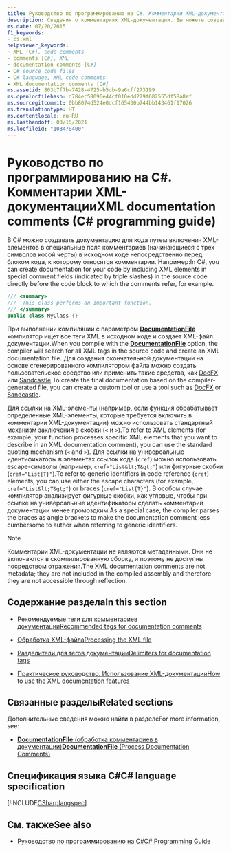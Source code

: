 ```yaml
---
title: Руководство по программированию на C#. Комментарии XML-документации
description: Сведения о комментариях XML-документации. Вы можете создавать документацию для кода, включив XML-элементы в специальные поля комментариев.
ms.date: 07/20/2015
f1_keywords:
- cs.xml
helpviewer_keywords:
- XML [C#], code comments
- comments [C#], XML
- documentation comments [C#]
- C# source code files
- C# language, XML code comments
- XML documentation comments [C#]
ms.assetid: 803b7f7b-7428-4725-b5db-9a6cff273199
ms.openlocfilehash: d784ec58096e44cf010edd279f682555df58a8ef
ms.sourcegitcommit: 0bb8074d524e0dcf165430b744bb143461f17026
ms.translationtype: HT
ms.contentlocale: ru-RU
ms.lasthandoff: 03/15/2021
ms.locfileid: "103478400"
---
```

# <a name="xml-documentation-comments-c-programming-guide"></a><span data-ttu-id="528a0-104">Руководство по программированию на C#. Комментарии XML-документации</span><span class="sxs-lookup"><span data-stu-id="528a0-104">XML documentation comments (C# programming guide)</span></span>

<span data-ttu-id="528a0-105">В C# можно создавать документацию для кода путем включения XML-элементов в специальные поля комментариев (начинающиеся с трех символов косой черты) в исходном коде непосредственно перед блоком кода, к которому относятся комментарии. Например:</span><span class="sxs-lookup"><span data-stu-id="528a0-105">In C#, you can create documentation for your code by including XML elements in special comment fields (indicated by triple slashes) in the source code directly before the code block to which the comments refer, for example.</span></span>

```csharp
/// <summary>
///  This class performs an important function.
/// </summary>
public class MyClass {}
```

<span data-ttu-id="528a0-106">При выполнении компиляции с параметром [**DocumentationFile**](../../language-reference/compiler-options/output.md#documentationfile) компилятор ищет все теги XML в исходном коде и создает XML-файл документации.</span><span class="sxs-lookup"><span data-stu-id="528a0-106">When you compile with the [**DocumentationFile**](../../language-reference/compiler-options/output.md#documentationfile) option, the compiler will search for all XML tags in the source code and create an XML documentation file.</span></span> <span data-ttu-id="528a0-107">Для создания окончательной документации на основе сгенерированного компилятором файла можно создать пользовательское средство или применить такие средства, как [DocFX](https://dotnet.github.io/docfx/) или [Sandcastle](https://github.com/EWSoftware/SHFB).</span><span class="sxs-lookup"><span data-stu-id="528a0-107">To create the final documentation based on the compiler-generated file, you can create a custom tool or use a tool such as [DocFX](https://dotnet.github.io/docfx/) or [Sandcastle](https://github.com/EWSoftware/SHFB).</span></span>

<span data-ttu-id="528a0-108">Для ссылки на XML-элементы (например, если функция обрабатывает определенные XML-элементы, которые требуется включить в комментарии XML-документации) можно использовать стандартный механизм заключения в скобки (`<` и `>`).</span><span class="sxs-lookup"><span data-stu-id="528a0-108">To refer to XML elements (for example, your function processes specific XML elements that you want to describe in an XML documentation comment), you can use the standard quoting mechanism (`<` and `>`).</span></span>  <span data-ttu-id="528a0-109">Для ссылки на универсальные идентификаторы в элементах ссылок кода (`cref`) можно использовать escape-символы (например, `cref="List&lt;T&gt;"`) или фигурные скобки (`cref="List{T}"`).</span><span class="sxs-lookup"><span data-stu-id="528a0-109">To refer to generic identifiers in code reference (`cref`) elements, you can use either the escape characters (for example, `cref="List&lt;T&gt;"`) or braces (`cref="List{T}"`).</span></span>  <span data-ttu-id="528a0-110">В особом случае компилятор анализирует фигурные скобки, как угловые, чтобы при ссылке на универсальные идентификаторы сделать комментарий документации менее громоздким.</span><span class="sxs-lookup"><span data-stu-id="528a0-110">As a special case, the compiler parses the braces as angle brackets to make the documentation comment less cumbersome to author when referring to generic identifiers.</span></span>

> [!NOTE]
> <span data-ttu-id="528a0-111">Комментарии XML-документации не являются метаданными. Они не включаются в скомпилированную сборку, и поэтому не доступны посредством отражения.</span><span class="sxs-lookup"><span data-stu-id="528a0-111">The XML documentation comments are not metadata; they are not included in the compiled assembly and therefore they are not accessible through reflection.</span></span>

## <a name="in-this-section"></a><span data-ttu-id="528a0-112">Содержание раздела</span><span class="sxs-lookup"><span data-stu-id="528a0-112">In this section</span></span>

- [<span data-ttu-id="528a0-113">Рекомендуемые теги для комментариев документации</span><span class="sxs-lookup"><span data-stu-id="528a0-113">Recommended tags for documentation comments</span></span>](./recommended-tags-for-documentation-comments.md)

- [<span data-ttu-id="528a0-114">Обработка XML-файла</span><span class="sxs-lookup"><span data-stu-id="528a0-114">Processing the XML file</span></span>](./processing-the-xml-file.md)

- [<span data-ttu-id="528a0-115">Разделители для тегов документации</span><span class="sxs-lookup"><span data-stu-id="528a0-115">Delimiters for documentation tags</span></span>](./delimiters-for-documentation-tags.md)

- [<span data-ttu-id="528a0-116">Практическое руководство. Использование XML-документации</span><span class="sxs-lookup"><span data-stu-id="528a0-116">How to use the XML documentation features</span></span>](./how-to-use-the-xml-documentation-features.md)

## <a name="related-sections"></a><span data-ttu-id="528a0-117">Связанные разделы</span><span class="sxs-lookup"><span data-stu-id="528a0-117">Related sections</span></span>

<span data-ttu-id="528a0-118">Дополнительные сведения можно найти в разделе</span><span class="sxs-lookup"><span data-stu-id="528a0-118">For more information, see:</span></span>

- [<span data-ttu-id="528a0-119">**DocumentationFile** (обработка комментариев в документации)</span><span class="sxs-lookup"><span data-stu-id="528a0-119">**DocumentationFile** (Process Documentation Comments)</span></span>](../../language-reference/compiler-options/output.md#documentationfile)

## <a name="c-language-specification"></a><span data-ttu-id="528a0-120">Спецификация языка C#</span><span class="sxs-lookup"><span data-stu-id="528a0-120">C# language specification</span></span>

[!INCLUDE[CSharplangspec](~/includes/csharplangspec-md.md)]

## <a name="see-also"></a><span data-ttu-id="528a0-121">См. также</span><span class="sxs-lookup"><span data-stu-id="528a0-121">See also</span></span>

- [<span data-ttu-id="528a0-122">Руководство по программированию на C#</span><span class="sxs-lookup"><span data-stu-id="528a0-122">C# Programming Guide</span></span>](../index.md)
